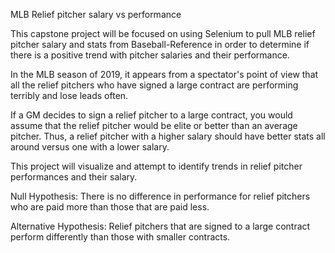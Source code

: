 MLB Relief pitcher salary vs performance

This capstone project will be focused on using Selenium to pull MLB relief pitcher salary and stats from Baseball-Reference in order to determine if there is a positive trend with pitcher salaries and their performance.

In the MLB season of 2019, it appears from a spectator's point of view that all the relief pitchers who have signed a large contract are performing terribly and lose leads often. 

If a GM decides to sign a relief pitcher to a large contract, you would assume that the relief pitcher would be elite or better than an average pitcher. Thus, a relief pitcher with a higher salary should have better stats all around versus one with a lower salary.

This project will visualize and attempt to identify trends in relief pitcher performances and their salary.

Null Hypothesis: There is no difference in performance for relief pitchers who are paid more than those that are paid less.

Alternative Hypothesis: Relief pitchers that are signed to a large contract perform differently than those with smaller contracts.